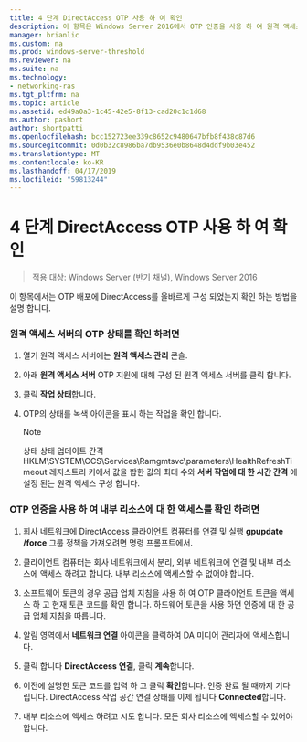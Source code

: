 ```yaml
---
title: 4 단계 DirectAccess OTP 사용 하 여 확인
description: 이 항목은 Windows Server 2016에서 OTP 인증을 사용 하 여 원격 액세스 배포 가이드의 일부입니다.
manager: brianlic
ms.custom: na
ms.prod: windows-server-threshold
ms.reviewer: na
ms.suite: na
ms.technology:
- networking-ras
ms.tgt_pltfrm: na
ms.topic: article
ms.assetid: ed49a0a3-1c45-42e5-8f13-cad20c1c1d68
ms.author: pashort
author: shortpatti
ms.openlocfilehash: bcc152723ee339c8652c9480647bfb8f438c87d6
ms.sourcegitcommit: 0d0b32c8986ba7db9536e0b8648d4ddf9b03e452
ms.translationtype: MT
ms.contentlocale: ko-KR
ms.lasthandoff: 04/17/2019
ms.locfileid: "59813244"
---
```

# <a name="step-4-verify-directaccess-with-otp"></a>4 단계 DirectAccess OTP 사용 하 여 확인

>적용 대상: Windows Server (반기 채널), Windows Server 2016

이 항목에서는 OTP 배포에 DirectAccess를 올바르게 구성 되었는지 확인 하는 방법을 설명 합니다.
  
### <a name="to-verify-otp-health-on-the-remote-access-server"></a>원격 액세스 서버의 OTP 상태를 확인 하려면

1. 열기 원격 액세스 서버에는 **원격 액세스 관리** 콘솔.  

2. 아래 **원격 액세스 서버** OTP 지원에 대해 구성 된 원격 액세스 서버를 클릭 합니다.  

3. 클릭 **작업 상태**합니다.  

4. OTP의 상태를 녹색 아이콘을 표시 하는 작업을 확인 합니다.  
  
    > [!NOTE]  
    > 상태 상태 업데이트 간격 HKLM\SYSTEM\CCS\Services\Ramgmtsvc\parameters\HealthRefreshTimeout 레지스트리 키에서 값을 합한 값의 최대 수와 **서버 작업에 대 한 시간 간격** 에 설정 된는 원격 액세스 구성 합니다.  
  
### <a name="to-verify-access-to-internal-resources-using-otp-authentication"></a>OTP 인증을 사용 하 여 내부 리소스에 대 한 액세스를 확인 하려면  
  
1.  회사 네트워크에 DirectAccess 클라이언트 컴퓨터를 연결 및 실행 **gpupdate /force** 그룹 정책을 가져오려면 명령 프롬프트에서.  
  
2.  클라이언트 컴퓨터는 회사 네트워크에서 분리, 외부 네트워크에 연결 및 내부 리소스에 액세스 하려고 합니다. 내부 리소스에 액세스할 수 없어야 합니다.  
  
3.  소프트웨어 토큰의 경우 공급 업체 지침을 사용 하 여 OTP 클라이언트 토큰을 액세스 하 고 현재 토큰 코드를 확인 합니다. 하드웨어 토큰을 사용 하면 인증에 대 한 공급 업체 지침을 따릅니다.  
  
4.  알림 영역에서 **네트워크 연결** 아이콘을 클릭하여 DA 미디어 관리자에 액세스합니다.  
  
5.  클릭 합니다 **DirectAccess 연결**, 클릭 **계속**합니다.  
  
6.  이전에 설명한 토큰 코드를 입력 하 고 클릭 **확인**합니다. 인증 완료 될 때까지 기다립니다. DirectAccess 작업 공간 연결 상태를 이제 됩니다 **Connected**합니다.  
  
7.  내부 리소스에 액세스 하려고 시도 합니다. 모든 회사 리소스에 액세스할 수 있어야 합니다.  
  


